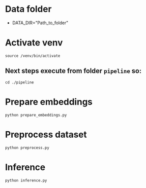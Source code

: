 # Data folder

* DATA_DIR="Path_to_folder"

# Activate venv 

`source /venv/bin/activate` 

## Next steps execute from folder `pipeline` so:

`cd ./pipeline`

# Prepare embeddings


`python prepare_embeddings.py`

# Preprocess dataset


`python preprocess.py`

# Inference


`python inference.py`